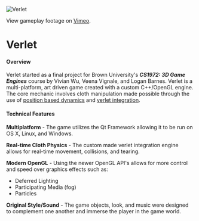 ![Verlet](http://giant.gfycat.com/SneakySlushyArctichare.gif)

View gameplay footage on [Vimeo](https://vimeo.com/127674223).

# Verlet

#### Overview

Verlet started as a final project for Brown University's ***CS1972: 3D Game Engines*** course by Vivian Wu, Veena Vignale, and Logan Barnes. Verlet is a multi-platform, art driven game created with a custom C++/OpenGL engine. The core mechanic involves cloth manipulation made possible through the use of [position based dynamics](http://matthias-mueller-fischer.ch/publications/posBasedDyn.pdf) and [verlet integration](https://en.wikipedia.org/wiki/Verlet_integration).

#### Technical Features
**Multiplatform** - The game utilizes the Qt Framework allowing it to be run on OS X, Linux, and Windows.

**Real-time Cloth Physics** - The custom made verlet integration engine allows for real-time movement, collisions, and tearing.

**Modern OpenGL** - Using the newer OpenGL API's allows for more control and speed over graphics effects such as:
 - Deferred Lighting
 - Participating Media (fog)
 - Particles

**Original Style/Sound** - The game objects, look, and music were designed to complement one another and immerse the player in the game world.
